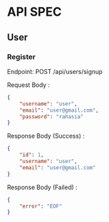 # API SPEC

## User

### Register

Endpoint: POST /api/users/signup

Request Body :

```json
{
    "username": "user",
    "email": "user@gmail.com",
    "password": "rahasia"
}
```

Response Body (Success) :

```json
{
    "id": 1,
    "username": "user",
    "email": "user@gmail.com"
}
```

Response Body (Failed) :

```json
{
    "error": "EOF"
}
```
